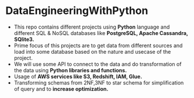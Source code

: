 # DataEngineeringWithPython

- This repo contains different projects using **Python** language and different SQL & NoSQL databases like **PostgreSQL, Apache Cassandra, SQlite3.**
- Prime focus of this projects are to get data from different sources and load into some database based on the nature and usecase of the project. 
- We will use some API to connect to the data and do transformation of the data using **Python libraries and functions.**
- Usage of **AWS services like S3, Redshift, IAM, Glue.**
- Transforming schemas from 2NF,3NF to star schema for simplification of query and to **increase optimization.**
